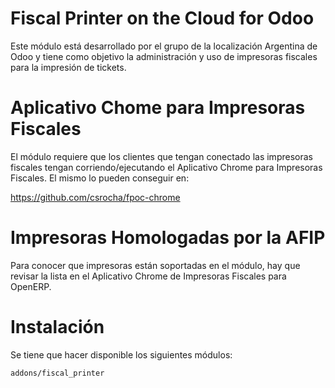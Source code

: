 
# Fiscal Printer on the Cloud for Odoo

Este módulo está desarrollado por el grupo de la localización Argentina de Odoo y
tiene como objetivo la administración y uso de impresoras fiscales para la 
impresión de tickets.

# Aplicativo Chome para Impresoras Fiscales

El módulo requiere que los clientes que tengan conectado las impresoras fiscales
tengan corriendo/ejecutando el Aplicativo Chrome para Impresoras Fiscales. El mismo
lo pueden conseguir en:

https://github.com/csrocha/fpoc-chrome

# Impresoras Homologadas por la AFIP

Para conocer que impresoras están soportadas en el módulo, hay que revisar la lista
en el Aplicativo Chrome de Impresoras Fiscales para OpenERP. 

# Instalación

Se tiene que hacer disponible los siguientes módulos:

    addons/fiscal_printer
